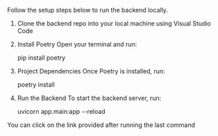 Follow the setup steps below to run the backend locally.

1. Clone the backend repo into your local machine using Visual Studio Code

2. Install Poetry
    Open your terminal and run: 

    pip install poetry

3. Project Dependencies
    Once Poetry is installed, run:

    poetry install

4. Run the Backend
    To start the backend server, run:

    uvicorn app.main:app --reload

You can click on the link provided after running the last command